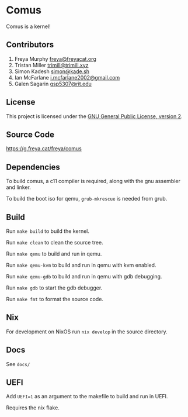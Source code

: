 # Comus

Comus is a kernel!

## Contributors

1. Freya Murphy <freya@freyacat.org>
2. Tristan Miller <trimill@trimill.xyz>
3. Simon Kadesh <simon@kade.sh>
4. Ian McFarlane <i.mcfarlane2002@gmail.com>
5. Galen Sagarin <gsp5307@rit.edu>

## License

This project is licensed under the [GNU General Public License, version 2](https://www.gnu.org/licenses/old-licenses/gpl-2.0.en.html).

## Source Code

https://g.freya.cat/freya/comus

## Dependencies

To build comus, a c11 compiler is required, along with the gnu assembler
and linker.

To build the boot iso for qemu, `grub-mkrescue` is needed from grub.

## Build

Run `make build` to build the kernel.

Run `make clean` to clean the source tree.

Run `make qemu` to build and run in qemu.

Run `make qemu-kvm` to build and run in qemu with kvm enabled.

Run `make qemu-gdb` to build and run in qemu with gdb debugging.

Run `make gdb` to start the gdb debugger.

Run `make fmt` to format the source code.

## Nix

For development on NixOS run `nix develop` in the source directory.

## Docs

See `docs/`

## UEFI

Add `UEFI=1` as an argument to the makefile to build and run in UEFI.

Requires the nix flake.

